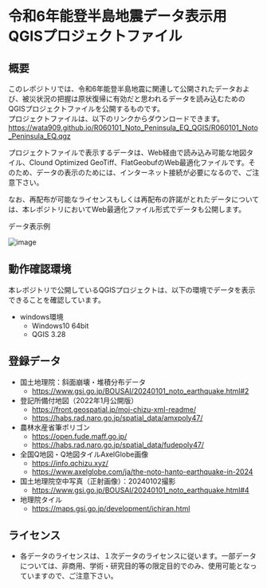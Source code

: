 # 令和6年能登半島地震データ表示用QGISプロジェクトファイル
## 概要
このレポジトリでは、令和6年能登半島地震に関連して公開されたデータおよび、被災状況の把握は原状復帰に有効だと思われるデータを読み込むためのQGISプロジェクトファイルを公開するものです。  
プロジェクトファイルは、以下のリンクからダウンロードできます。  
https://wata909.github.io/R060101_Noto_Peninsula_EQ_QGIS/R060101_Noto_Peninsula_EQ.qgz

プロジェクトファイルで表示するデータは、Web経由で読み込み可能な地図タイル、Clound Optimized GeoTiff、FlatGeobufのWeb最適化ファイルです。そのため、データの表示のためには、インターネット接続が必要になるので、ご注意下さい。  

なお、再配布が可能なライセンスもしくは再配布の許諾がとれたデータについては、本レポジトリにおいてWeb最適化ファイル形式でデータも公開します。  

データ表示例

![image](https://github.com/wata909/R060101_Noto_Peninsula_EQ_QGIS/assets/3130494/b8629d23-bdfa-4997-b408-e7b973ff7a8d)

## 動作確認環境
本レポジトリで公開しているQGISプロジェクトは、以下の環境でデータを表示できることを確認しています。
- windows環境
    - Windows10 64bit 
    - QGIS 3.28


## 登録データ
- 国土地理院：斜面崩壊・堆積分布データ
    - https://www.gsi.go.jp/BOUSAI/20240101_noto_earthquake.html#2
- 登記所備付地図（2022年1月公開版）
    - https://front.geospatial.jp/moj-chizu-xml-readme/
    - https://habs.rad.naro.go.jp/spatial_data/amxpoly47/
- 農林水産省筆ポリゴン
    - https://open.fude.maff.go.jp/
    - https://habs.rad.naro.go.jp/spatial_data/fudepoly47/
- 全国Q地図・Q地図タイルAxelGlobe画像
    - https://info.qchizu.xyz/
    - https://www.axelglobe.com/ja/the-noto-hanto-earthquake-in-2024
- 国土地理院空中写真（正射画像）：20240102撮影
    - https://www.gsi.go.jp/BOUSAI/20240101_noto_earthquake.html#4
- 地理院タイル
    - https://maps.gsi.go.jp/development/ichiran.html

## ライセンス
- 各データのライセンスは、１次データのライセンスに従います。一部データについては、非商用、学術・研究目的等の限定目的でのみ、使用可能となっていますので、ご注意下さい。
